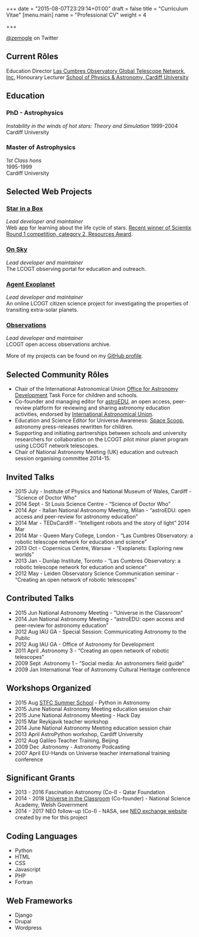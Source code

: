 +++
date = "2015-08-07T23:29:14+01:00"
draft = false
title = "Curriculum Vitae"
[menu.main]
name = "Professional CV"
weight = 4

+++

[@zemogle](http://twitter.com/zemogle) on Twitter

## Current Rôles

Education Director
[Las Cumbres Observatory Global Telescope Network, Inc.](http://lcogt.net)
Honourary Lecturer
[School of Physics & Astronomy, Cardiff University](http://www.astro.cardiff.ac.uk)


## Education
### PhD - Astrophysics
*Instability in the winds of hot stars: Theory and Simulation*
1999-2004
Cardiff University  

### Master of Astrophysics
*1st Class hons*  
1995-1999  
Cardiff University  

## Selected Web Projects

### [Star in a Box](http://lcogt.net/starinabox)
*Lead developer and maintainer*  
Web app for learning about the life cycle of stars. [Recent winner of Scientix Round 1 competition, category 2, Resources Award](http://www.iau.org/news/announcements/detail/ann14032/).

### [On Sky](http://lcogt.net/blog/egomez/introducing-sky)
*Lead developer and maintainer*  
The LCOGT observing portal for education and outreach.

### [Agent Exoplanet](http://lcogt.net/agentexoplanet)
*Lead developer and maintainer*  
An online LCOGT citizen science project for investigating the properties of transiting extra-solar planets.

### [Observations](http://lcogt.net/observations )
*Lead developer and maintainer*  
LCOGT open access observations archive.

More of my projects can be found on my [GitHub profile](https://github.com/zemogle/).

## Selected Community Rôles
- Chair of the International Astronomical Union [Office for Astronomy Development](http://astro4dev.org) Task Force for children and schools.
- Co-founder and managing editor for [astroEDU](http://iau.org/astroedu), an open access, peer-review platform for reviewing and sharing astronomy education activities, endorsed by [International Astronomical Union](http://iau.org).
- Education and Science Editor for Universe Awareness: [Space Scoop](http://unawe.org/kids), astronomy press-releases rewritten for children.
- Supporting and initiating partnerships between schools and university researchers for collaboration on the LCOGT pilot minor planet program using LCOGT network telescopes.
- Chair of National Astronomy Meeting (UK) education and outreach session organising committee 2014-15.

## Invited Talks
- 2015 July - Institute of Physics and National Museum of Wales, Cardiff - "Science of Doctor Who"
- 2014 Sept - St Louis Science Centre - “Science of Doctor Who”
- 2014 Apr - Italian National Astronomy Meeting, Milan  - “astroEDU: open access and peer-review for astronomy education”
- 2014 Mar - TEDxCardiff - “Intelligent robots and the story of light” 2014 Mar
- 2014 Mar - Queen Mary College, London - “Las Cumbres Observatory: a robotic telescope network for education and science” 
- 2013 Oct - Copernicus Centre, Warsaw - “Exoplanets: Exploring new worlds”
- 2013 Jan - Dunlap Institute, Toronto - “Las Cumbres Observatory: a robotic telescope network for education and science” 
- 2012 May - Leiden Observatory Science Communication seminar  - “Creating an open network of robotic telescopes”

## Contributed Talks
- 2015 Jun National Astronomy Meeting - "Universe in the Classroom"
- 2014 Jun National Astronomy Meeting - “astroEDU: open access and peer-review for astronomy education”
- 2012 Aug IAU GA - Special Session: Communicating Astronomy to the Public
- 2012 Aug IAU GA - Office of Astronomy for Development 
- 2011 April .Astronomy 3 - “Creating an open network of robotic telescopes” 
- 2009 Sept .Astronomy 1 - “Social media: An astronomers field guide”
- 2009 Jan International Year of Astronomy Cultural Heritage conference

## Workshops Organized
- 2015 Aug [STFC Summer School](http://sites.cardiff.ac.uk/astronomy-summer-school/) - Python in Astronomy
- 2015 June National Astronomy Meeting education session chair
- 2015 June National Astronomy Meeting - Hack Day
- 2015 Mar Reykjavik teacher workshop
- 2014 June National Astronomy Meeting education session chair
- 2013 April AstroPython workshop, Cardiff University
- 2012 Aug Galileo Teacher Training, Beijing 
- 2009 Dec .Astronomy - Astronomy Podcasting 
- 2007 April EU-Hands on Universe teacher international training conference

## Significant Grants
- 2013 - 2016 Fascination Astronomy (Co-I) - Qatar Foundation
- 2014 - 2018 [Universe in the Classroom](http://universe.wales) (Co-founder) - National Science Academy, Welsh Government
- 2014 - 2017 NEO follow-up (Co-I) - NASA, see [NEO exchange website](http://lcogt.net/neoexchange/) created by me for this project

## Coding Languages

- Python
- HTML
- CSS
- Javascript
- PHP
- Fortran

## Web Frameworks
- Django
- Drupal
- Wordpress
